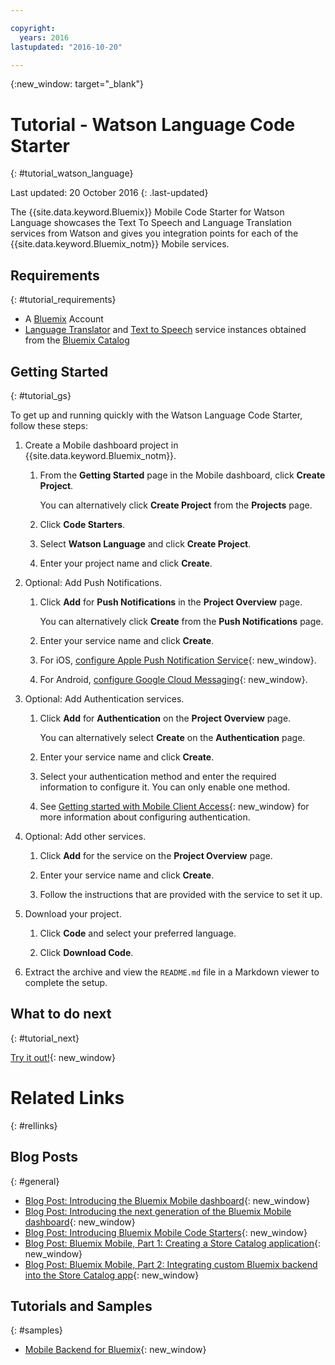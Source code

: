 ```yaml
---

copyright:
  years: 2016
lastupdated: "2016-10-20"

---
```

{:new_window: target="_blank"}

# Tutorial - Watson Language Code Starter
{: #tutorial_watson_language}

Last updated: 20 October 2016
{: .last-updated}

The {{site.data.keyword.Bluemix}} Mobile Code Starter for Watson Language showcases the Text To Speech and Language Translation services from Watson and gives you integration points for each of the {{site.data.keyword.Bluemix_notm}} Mobile services.


## Requirements
{: #tutorial_requirements}

* A [Bluemix](http://bluemix.net) Account
* [Language Translator](https://console.{DomainName}/catalog/services/language-translator/) and [Text to Speech](https://console.{DomainName}/catalog/services/text-to-speech/) service instances obtained from the [Bluemix Catalog](https://console.{DomainName}/catalog/)


## Getting Started
{: #tutorial_gs}

To get up and running quickly with the Watson Language Code Starter, follow these steps:

1. Create a Mobile dashboard project in {{site.data.keyword.Bluemix_notm}}.

   1. From the **Getting Started** page in the Mobile dashboard, click **Create Project**.

      You can alternatively click **Create Project** from the **Projects** page.

   2. Click **Code Starters**.

   3. Select **Watson Language** and click **Create Project**.

   4. Enter your project name and click **Create**.

2. Optional: Add Push Notifications.

   1. Click **Add** for **Push Notifications** in the **Project Overview** page.

      You can alternatively click **Create** from the **Push Notifications** page.

   2. Enter your service name and click **Create**.

   3. For iOS, [configure Apple Push Notification Service](../services/mobilepush/t_push_provider_ios.html){: new_window}.

   4. For Android, [configure Google Cloud Messaging](../services/mobilepush/t_push_provider_android.html){: new_window}.
   
3. Optional: Add Authentication services.

   1. Click **Add** for **Authentication** on the **Project Overview** page.

      You can alternatively select **Create** on the **Authentication** page.

   2. Enter your service name and click **Create**.
   
   3. Select your authentication method and enter the required information to configure it. You can only enable one method.

   4. See [Getting started with Mobile Client Access](../services/mobileaccess/index.html){: new_window} for more information about configuring authentication.

4. Optional: Add other services.

   1. Click **Add** for the service on the **Project Overview** page.

   2. Enter your service name and click **Create**.

   3. Follow the instructions that are provided with the service to set it up.

5. Download your project.

   1. Click **Code** and select your preferred language.

   2. Click **Download Code**.

6. Extract the archive and view the `README.md` file in a Markdown viewer to complete the setup.


## What to do next
{: #tutorial_next}

[Try it out!](http://new-console.{DomainName}/mobile/create-project?starter=512568a1-72db-35c7-b9c4-4f3e3bc89375){: new_window}


# Related Links
{: #rellinks}

<!-- links to internal services don't work
## {{site.data.keyword.Bluemix_notm}} Mobile services
{: #general}
* [Mobile Analytics (Beta)](../services/mobileanalytics/index.html){: new_window}
* [Mobile Client Access](../services/mobileaccess/index.html){: new_window}
* [Mobile Foundation](../services/mobilefoundation/index.html){: new_window}
* [Mobile Quality Assurance)](../services/MobileQualityAssurance/index.html){: new_window}
* [Push Notifications](../services/mobilepush/index.html){: new_window}
-->

## Blog Posts
{: #general}
* [Blog Post: Introducing the Bluemix Mobile dashboard](https://developer.ibm.com/bluemix/2016/07/08/new-bluemix-mobile-dashboard/){: new_window}
* [Blog Post: Introducing the next generation of the Bluemix Mobile dashboard](https://ibm.event.ibm.com/blogs/bluemix/2016/10/introducing-the-next-generation-of-the-bluemix-mobile-dashboard/){: new_window}
* [Blog Post: Introducing Bluemix Mobile Code Starters](https://www.ibm.com/blogs/bluemix/2016/10/rapid-dev-with-mobile-code-starters/){: new_window}
* [Blog Post: Bluemix Mobile, Part 1: Creating a Store Catalog application](https://developer.ibm.com/bluemix/2016/07/13/bluemix-mobile-creating-store-catalog-app-part1/){: new_window}
* [Blog Post: Bluemix Mobile, Part 2: Integrating custom Bluemix backend into the Store Catalog app](https://developer.ibm.com/bluemix/2016/07/14/bluemix-mobile-integrating-custom-backend-part2/){: new_window}

## Tutorials and Samples
{: #samples}
* [Mobile Backend for Bluemix](https://github.com/ibm-bluemix-mobile-services/mobiledashboard-storecatalog-backend){: new_window}
